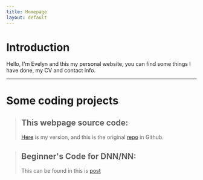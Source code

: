 ```yaml
---
title: Homepage
layout: default
---
```




# Introduction

Hello, I'm Evelyn and this my personal website, you can find some things I have done, my CV and contact info.


-------------------------------------------

# Some coding projects

> ## This webpage source code:
> [Here](https://github.com/astrocronopio/astrocronopio.github.io) is my version, and this is the original [repo](https://github.com/sharu725/dark-side) in Github.


> ## Beginner's Code for DNN/NN: 
> This can be found in this is [post](gitgraduate.html) 

